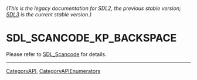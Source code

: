###### (This is the legacy documentation for SDL2, the previous stable version; [SDL3](https://wiki.libsdl.org/SDL3/) is the current stable version.)
# SDL_SCANCODE_KP_BACKSPACE

Please refer to [SDL_Scancode](SDL_Scancode) for details.

----
[CategoryAPI](CategoryAPI), [CategoryAPIEnumerators](CategoryAPIEnumerators)

